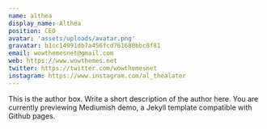 ```yaml
---
name: althea
display_name: Althea
position: CEO
avatar: 'assets/uploads/avatar.png'
gravatar: b1cc14991db7a456fcd761680bbc8f81
email: wowthemesnet@gmail.com
web: https://www.wowthemes.net
twitter: https://twitter.com/wowthemesnet
instagram: https://www.instagram.com/al_thealater
---
```

This is the author box. Write a short description of the author here. You are currently previewing Mediumish demo, a Jekyll template compatible with Github pages.